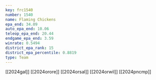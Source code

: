 ```yaml
---
key: frc1540
number: 1540
name: Flaming Chickens
epa_end: 34.09
auto_epa_end: 10.06
teleop_epa_end: 20.44
endgame_epa_end: 3.59
winrate: 0.5494
district_epa_rank: 15
district_epa_percentile: 0.8819
type: Team
---
```

[[2024gal]]
[[2024orore]]
[[2024orsal]]
[[2024orwil]]
[[2024pncmp]]
